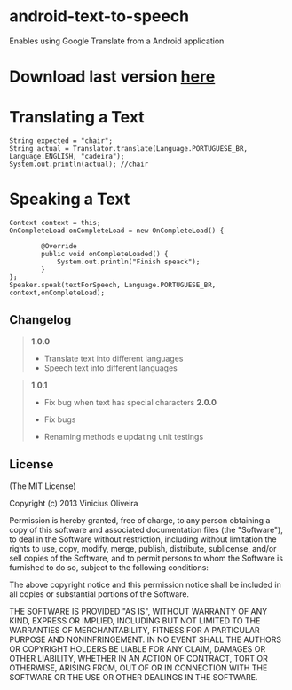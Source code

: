 android-text-to-speech
====================================

Enables using Google Translate from a Android application

Download last version [here](https://github.com/viniciusmo/android-text-to-speech/blob/master/android-text-to-speech/target/android-text-to-speech.jar?raw=true)
=============

Translating a Text
=============   
    String expected = "chair";
    String actual = Translator.translate(Language.PORTUGUESE_BR,
    Language.ENGLISH, "cadeira");
    System.out.println(actual); //chair

Speaking a Text
=============   
    Context context = this;
    OnCompleteLoad onCompleteLoad = new OnCompleteLoad() {
    
            @Override
            public void onCompleteLoaded() {
                System.out.println("Finish speack");
            }
    };
    Speaker.speak(textForSpeech, Language.PORTUGUESE_BR, context,onCompleteLoad);

## Changelog
> **1.0.0**
> 
> - Translate text into different languages
> - Speech text into different languages

> **1.0.1**
> 
> - Fix bug when text has special characters
> **2.0.0**
> 
> - Fix bugs
> - Renaming methods e updating unit testings

## License

(The MIT License)

Copyright (c) 2013 Vinicius Oliveira

Permission is hereby granted, free of charge, to any person obtaining a copy of this software and associated documentation files (the "Software"), to deal in the Software without restriction, including without limitation the rights to use, copy, modify, merge, publish, distribute, sublicense, and/or sell copies of the Software, and to permit persons to whom the Software is furnished to do so, subject to the following conditions:

The above copyright notice and this permission notice shall be included in all copies or substantial portions of the Software.

THE SOFTWARE IS PROVIDED "AS IS", WITHOUT WARRANTY OF ANY KIND, EXPRESS OR IMPLIED, INCLUDING BUT NOT LIMITED TO THE WARRANTIES OF MERCHANTABILITY, FITNESS FOR A PARTICULAR PURPOSE AND NONINFRINGEMENT. IN NO EVENT SHALL THE AUTHORS OR COPYRIGHT HOLDERS BE LIABLE FOR ANY CLAIM, DAMAGES OR OTHER LIABILITY, WHETHER IN AN ACTION OF CONTRACT, TORT OR OTHERWISE, ARISING FROM, OUT OF OR IN CONNECTION WITH THE SOFTWARE OR THE USE OR OTHER DEALINGS IN THE SOFTWARE.
